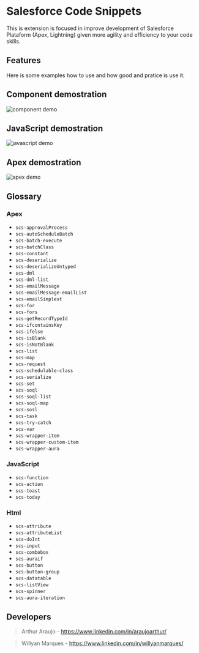 # Salesforce Code Snippets

This is extension is focused in improve development of Salesforce Plataform (Apex, Lightning) given more agility and efficiency to your code skills.

## Features

Here is some examples how to use and how good and pratice is use it.

## Component demostration

![component demo](https://raw.githubusercontent.com/willyanmarques/salesforce-code-snippets/master/demos/component.gif)
## JavaScript demostration

![javascript demo](https://raw.githubusercontent.com/willyanmarques/salesforce-code-snippets/master/demos/javascript.gif)
## Apex demostration

![apex demo](https://raw.githubusercontent.com/willyanmarques/salesforce-code-snippets/master/demos/apex.gif)


## Glossary

### Apex

<!-- |       Trigger       |               Content Preview              |
| ------------------- | ------------------------------------------ |
| scs-approvalProcess | -->
* `scs-approvalProcess`
* `scs-autoScheduleBatch`
* `scs-batch-execute`
* `scs-batchClass`
* `scs-constant`
* `scs-deserialize`
* `scs-deserializeUntyped`
* `scs-dml`
* `scs-dml-list`
* `scs-emailMessage`
* `scs-emailMessage-emailList`
* `scs-emailSimplest`
* `scs-for`
* `scs-fors`
* `scs-getRecordTypeId`
* `scs-ifcontainsKey`
* `scs-ifelse`
* `scs-isBlank`
* `scs-isNotBlank`
* `scs-list`
* `scs-map`
* `scs-request`
* `scs-schedulable-class`
* `scs-serialize`
* `scs-set`
* `scs-soql`
* `scs-soql-list`
* `scs-soql-map`
* `scs-sosl`
* `scs-task`
* `scs-try-catch`
* `scs-var`
* `scs-wrapper-item`
* `scs-wrapper-custom-item`
* `scs-wrapper-aura`

### JavaScript

* `scs-function`
* `scs-action`
* `scs-toast`
* `scs-today`

### Html

* `scs-attribute`
* `scs-attributeList`
* `scs-doInt`
* `scs-input`
* `scs-combobox`
* `scs-auraif`
* `scs-button`
* `scs-button-group`
* `scs-datatable`
* `scs-listView`
* `scs-spinner`
* `scs-aura-iteration`


## Developers
> Arthur Araujo - https://www.linkedin.com/in/araujoarthur/

> Willyan Marques - https://www.linkedin.com/in/willyanmarques/
